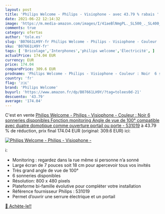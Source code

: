 ```yaml
---
layout: post
title: 'Philips Welcome - Philips - Visiophone - avec 43.79 % rabais '
date: 2021-06-22 12:14:32
image: 'https://m.media-amazon.com/images/I/41aeBlNmgPL._SL500_._SL400_.jpg'
comments: true
category: ofertas
author: 'tole.es'
slug: 'B07661LH9Y-fr Philips Welcome - Philips - Visiophone - Couleur : Noir 6...'
sku: 'B07661LH9Y-fr'
tags: [ 'Bricolage','Interphones','philips welcome','Électricité', ]
actualPrice: 174.04 EUR
currency: EUR
price: 174.04
comparePrice: 309.6 EUR
prodname: 'Philips Welcome - Philips - Visiophone - Couleur : Noir  6 sonneries disponibles  Fonction monitoring  Angle de vue de 100°  compatible avec duatre domotique comme ouverture portail ou porte - 531019'
country: 'fr'
flag: '🇫🇷'
brand: 'Philips Welcome'
buyurl: 'https://www.amazon.fr/dp/B07661LH9Y/?tag=tolees0d-21'
descuento: '43.79'
average: '174.04'
---
```


C'est en vente [Philips Welcome - Philips - Visiophone - Couleur : Noir  6 sonneries disponibles  Fonction monitoring  Angle de vue de 100°  compatible avec duatre domotique comme ouverture portail ou porte - 531019](https://www.amazon.fr/dp/B07661LH9Y/?tag=tolees0d-21)  à  43.79 % de réduction, prix final  174.04 EUR (original: 309.6 EUR) ici:

[![Philips Welcome - Philips - Visiophone -](https://m.media-amazon.com/images/I/41aeBlNmgPL._SL500_._SL400_.jpg)](https://www.amazon.fr/dp/B07661LH9Y/?tag=tolees0d-21)

ℹ️:

- Monitoring : regardez dans la rue même si personne n’a sonné
- Large écran de 7 pouces soit 18 cm pour apercevoir tous vos invités
- Très grand angle de vue de 100°
- 6 sonneries disponibles
- Résolution: 800 x 480 pixels
- Plateforme bi-famille évolutive pour compléter votre installation
- Référence fournisseur Philips : 531019
- Permet d’ouvrir une serrure électrique et un portail

[🛒 Achète-le!!](https://www.amazon.fr/dp/B07661LH9Y/?tag=tolees0d-21)
